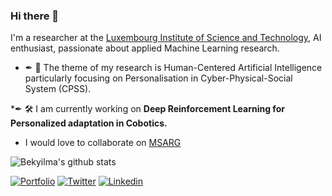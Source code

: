 ### Hi there 👋 

I'm a researcher at the [Luxembourg Institute of Science and Technology](https://www.list.lu/), AI enthusiast, passionate about applied Machine Learning research. 

* ✒ 🔎	 The theme of my research is Human-Centered Artificial Intelligence particularly focusing on Personalisation in Cyber-Physical-Social System (CPSS). 

*✒ 🛠	  I am currently working on <b>Deep Reinforcement Learning for Personalized adaptation in Cobotics.</b>

* I would love to collaborate on [MSARG](https://github.com/Bekyilma/Multi-Stakeholder_Recommendation)

![Bekyilma's github stats](https://github-readme-stats.vercel.app/api?username=Bekyilma&hide=contribs,prs&&theme=vision-friendly-dark&show_icons=true&count_private=true&show_icons=true)

[![Portfolio](https://img.shields.io/badge/Portfolio-BereketYILMA-Black?style=flat-square&logo=&link=https://surafelml.github.io)](https://bekyilma.github.io/)
[![Twitter](https://img.shields.io/badge/Twitter-Profile-black?style=flat-square&logo=twitter&link=https://twitter.com/surafelml)](https://twitter.com/bek_yilma)
[![Linkedin](https://img.shields.io/badge/Linkedin-Profile-black?style=flat-square&logo=Linkedin&logoColor=white&link=https://www.linkedin.com/in/surafelml/)](https://www.linkedin.com/in/bekyilma/)
